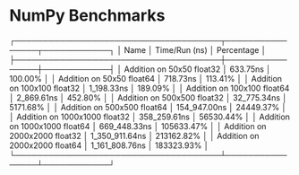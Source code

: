 # NumPy Benchmarks

┌─────────────────────────────────────┬────────────────┬────────────┐
│ Name                                │  Time/Run (ns) │ Percentage │
├─────────────────────────────────────┼────────────────┼────────────┤
│ Addition on 50x50 float32           │       633.75ns │    100.00% │
│ Addition on 50x50 float64           │       718.73ns │    113.41% │
│ Addition on 100x100 float32         │     1_198.33ns │    189.09% │
│ Addition on 100x100 float64         │     2_869.61ns │    452.80% │
│ Addition on 500x500 float32         │    32_775.34ns │   5171.68% │
│ Addition on 500x500 float64         │   154_947.00ns │  24449.37% │
│ Addition on 1000x1000 float32       │   358_259.61ns │  56530.44% │
│ Addition on 1000x1000 float64       │   669_448.33ns │ 105633.47% │
│ Addition on 2000x2000 float32       │ 1_350_911.64ns │ 213162.82% │
│ Addition on 2000x2000 float64       │ 1_161_808.76ns │ 183323.93% │
└─────────────────────────────────────┴────────────────┴────────────┘